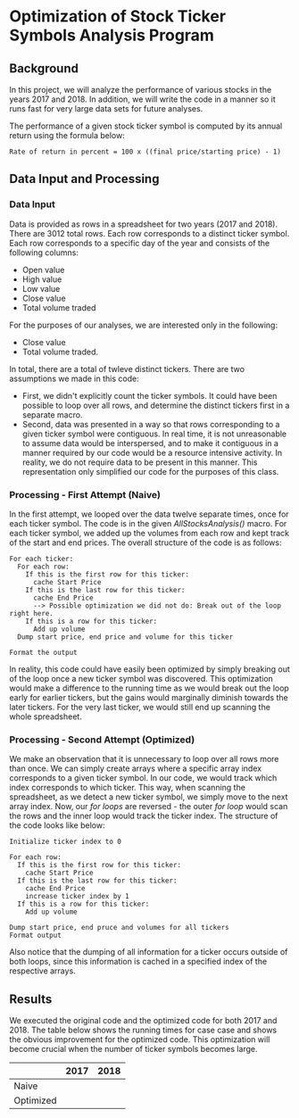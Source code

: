# Optimization of Stock Ticker Symbols Analysis Program

## Background

In this project, we will analyze the performance of various stocks in the years 2017 and 2018. In addition, we will write the code in a manner so it runs fast for very large data sets for future analyses.

The performance of a given stock ticker symbol is computed by its annual return using the formula below:

```
Rate of return in percent = 100 x ((final price/starting price) - 1)
```

## Data Input and Processing

### Data Input

Data is provided as rows in a spreadsheet for two years (2017 and 2018). There are 3012 total rows. Each row corresponds to a distinct ticker symbol. Each row corresponds to a specific day of the year and consists of the following columns:

* Open value
* High value
* Low value
* Close value
* Total volume traded

For the purposes of our analyses, we are interested only in the following:

* Close value
* Total volume traded.

In total, there are a total of twleve distinct tickers. There are two assumptions we made in this code:

* First, we didn't explicitly count the ticker symbols. It could have been possible to loop over all rows, and determine the distinct tickers first in a separate macro.
* Second, data was presented in a way so that rows corresponding to a given ticker symbol were contiguous. In real time, it is not unreasonable to assume data would be interspersed, and to make it contiguous in a manner required by our code would be a resource intensive activity. In reality, we do not require data to be present in this manner. This representation only simplified our code for the purposes of this class.

### Processing - First Attempt (Naive)

In the first attempt, we looped over the data twelve separate times, once for each ticker symbol. The code is in the given *AllStocksAnalysis()* macro. For each ticker symbol, we added up the volumes from each row and kept track of the start and end prices. The overall structure of the code is as follows:

```
For each ticker:
  For each row:
    If this is the first row for this ticker:
      cache Start Price
    If this is the last row for this ticker:
      cache End Price
      --> Possible optimization we did not do: Break out of the loop right here.
    If this is a row for this ticker:
      Add up volume
  Dump start price, end price and volume for this ticker
 
Format the output
```

In reality, this code could have easily been optimized by simply breaking out of the loop once a new ticker symbol was discovered. This optimization would make a difference to the running time as we would break out the loop early for earlier tickers, but the gains would marginally diminish towards the later tickers. For the very last ticker, we would still end up scanning the whole spreadsheet.

### Processing - Second Attempt (Optimized)

We make an observation that it is unnecessary to loop over all rows more than once. We can simply create arrays where a specific array index corresponds to a given ticker symbol. In our code, we would track which index corresponds to which ticker. This way, when scanning the spreadsheet, as we detect a new ticker symbol, we simply move to the next array index. Now, our *for loops* are reversed - the outer *for loop* would scan the rows and the inner loop would track the ticker index. The structure of the code looks like below:

```
Initialize ticker index to 0

For each row:
  If this is the first row for this ticker:
    cache Start Price
  If this is the last row for this ticker:
    cache End Price
    increase ticker index by 1
  If this is a row for this ticker:
    Add up volume
   
Dump start price, end pruce and volumes for all tickers
Format output
```

Also notice that the dumping of all information for a ticker occurs outside of both loops, since this information is cached in a specified index of the respective arrays.

## Results

We executed the original code and the optimized code for both 2017 and 2018. The table below shows the running times for case case and shows the obvious improvement for the optimized code. This optimization will become crucial when the number of ticker symbols becomes large.

|       | 2017 | 2018 | 
| ----- | ---- |------|
| Naive |||
| Optimized |||
